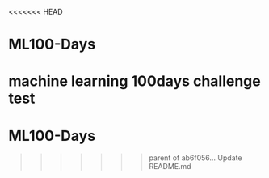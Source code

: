 <<<<<<< HEAD
# ML100-Days
machine learning 100days challenge
test
=======
# ML100-Days
>>>>>>> parent of ab6f056... Update README.md
